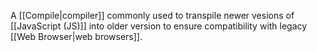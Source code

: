 A [[Compile|compiler]] commonly used to transpile newer vesions of [[JavaScript (JS)]] into older version to ensure compatibility with legacy [[Web Browser|web browsers]]. 